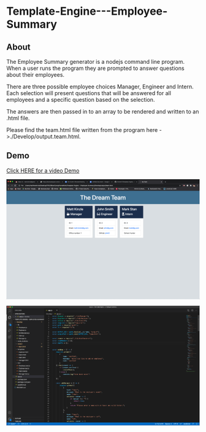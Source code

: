 # Template-Engine---Employee-Summary

## About

The Employee Summary generator is a nodejs command line program. When a user runs the program they are prompted to answer questions about their employees. 

There are three possible employee choices Manager, Engineer and Intern. Each selection will present questions that will be answered for all employees and a specific question based on the selection.

The answers are then passed in to an array to be rendered and written to an .html file. 

Please find the team.html file written from the program here ->./Develop/output.team.html.

## Demo

[Click HERE for a video Demo](https://drive.google.com/file/d/1LXM452uTfYzKfCBLrptdTZjkw_w0kLrk/view?usp=sharing)

![template-demo](./Develop/assets/dreamTeam.png)

![template-demo](./Develop/assets/dreamTeam1.png)
